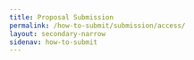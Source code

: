 ```yaml
---
title: Proposal Submission
permalink: /how-to-submit/submission/access/
layout: secondary-narrow
sidenav: how-to-submit
---
```

